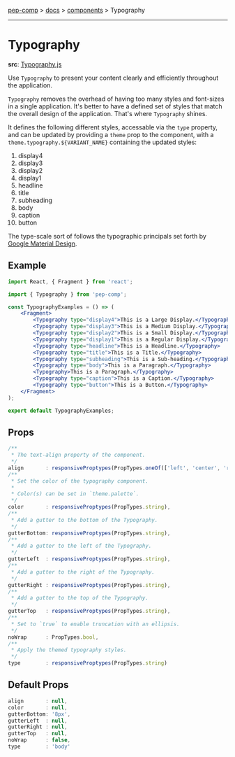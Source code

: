 [pep-comp](/) > [docs](/docs/README.md) > [components](/docs/components/README.md) > Typography

--------------------------------------------------------------------------------

# Typography

**src**: [Typography.js](/src/lib/Typography/Typography.js)

Use `Typography` to present your content clearly and efficiently throughout the application.

`Typography` removes the overhead of having too many styles and font-sizes in a single application. It's better to have a defined set of styles that match the overall design of the application. That's where `Typography` shines.

It defines the following different styles, accessable via the `type` property, and can be updated by providing a `theme` prop to the component, with a `theme.typography.${VARIANT_NAME}` containing the updated styles:

1. display4
2. display3
3. display2
4. display1
5. headline
6. title
7. subheading
8. body
9. caption
10. button

The type-scale sort of follows the typographic principals set forth by [Google Material Design](https://material.io/design/typography/#type-scale).

## Example

```jsx
import React, { Fragment } from 'react';

import { Typography } from 'pep-comp';

const TypographyExamples = () => (
    <Fragment>
        <Typography type="display4">This is a Large Display.</Typography>
        <Typography type="display3">This is a Medium Display.</Typography>
        <Typography type="display2">This is a Small Display.</Typography>
        <Typography type="display1">This is a Regular Display.</Typography>
        <Typography type="headline">This is a Headline.</Typography>
        <Typography type="title">This is a Title.</Typography>
        <Typography type="subheading">This is a Sub-heading.</Typography>
        <Typography type="body">This is a Paragraph.</Typography>
        <Typography>This is a Paragraph.</Typography>
        <Typography type="caption">This is a Caption.</Typography>
        <Typography type="button">This is a Button.</Typography>
    </Fragment>
);

export default TypographyExamples;
```

## Props

```javascript
/**
 * The text-align property of the component.
 */
align       : responsiveProptypes(PropTypes.oneOf(['left', 'center', 'right', 'justify'])),
/**
 * Set the color of the typography component.
 *
 * Color(s) can be set in `theme.palette`.
 */
color       : responsiveProptypes(PropTypes.string),
/**
 * Add a gutter to the bottom of the Typography.
 */
gutterBottom: responsiveProptypes(PropTypes.string),
/**
 * Add a gutter to the left of the Typography.
 */
gutterLeft  : responsiveProptypes(PropTypes.string),
/**
 * Add a gutter to the right of the Typography.
 */
gutterRight : responsiveProptypes(PropTypes.string),
/**
 * Add a gutter to the top of the Typography.
 */
gutterTop   : responsiveProptypes(PropTypes.string),
/**
 * Set to `true` to enable truncation with an ellipsis.
 */
noWrap      : PropTypes.bool,
/**
 * Apply the themed typography styles.
 */
type        : responsiveProptypes(PropTypes.string)
```

## Default Props

```javascript
align       : null,
color       : null,
gutterBottom: '8px',
gutterLeft  : null,
gutterRight : null,
gutterTop   : null,
noWrap      : false,
type        : 'body'
```
